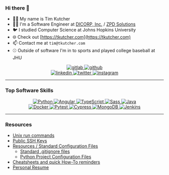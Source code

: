 ### Hi there 👋

- 🙋‍♂️ My name is Tim Kutcher
- 🧑‍💻 I'm a Software Engineer at [DICORP, Inc.](https://dicorp.com) / [ZPD Solutions](https://zpdsolutions.com)
- 🐦 I studied Computer Science at Johns Hopkins University
- 🌐 Check out [https://tkutcher.com](https://tkutcher.com)
- 📫 Contact me at `tim@tkutcher.com`
- ⚾ Outside of software I'm in to sports and played college baseball at JHU

<div align="center">
  <a href="https://gitlab.com/tkutcher">
    <img src="https://img.shields.io/static/v1?label=GitLab&message=@tkutcher&logo=gitlab&labelColor=292961&color=4a4a4a&link=https://gitlab.com/tkutcher&style=for-the-badge" alt="gitlab" />
  </a>
  
  <a href="https://github.com/tkutcher">
    <img src="https://img.shields.io/static/v1?label=GitHub&message=@tkutcher&logo=github&color=4a4a4a&link=https://github.com/tkutcher&labelColor=2fc453&style=for-the-badge" alt="github" />
  </a>
</div>

<div align="center">
  <a href="https://www.linkedin.com/in/tim-kutcher-a7831416a/">
    <img src="https://img.shields.io/static/v1?label=&labelColor=404040&message=LinkedIn&logo=linkedin&color=0077b5&link=https://www.linkedin.com/in/tim-kutcher-a7831416a/&style=for-the-badge" alt="linkedin" />
  </a>

  <a href="https://twitter.com/tkutcher_">
  <img src="https://img.shields.io/static/v1?label=&labelColor=404040&message=@tkutcher_&logo=twitter&color=00acee&logoColor=00acee&link=https://twitter.com/tkutcher_&style=for-the-badge" alt="twitter" />
  </a>

  <a href="https://www.instagram.com/tkutcher_">
    <img src="https://img.shields.io/static/v1?label=&labelColor=E1306C&message=@tkutcher_&logo=instagram&color=404040&link=https://www.instagram.com/tkutcher_/&logoColor=ffffff&style=for-the-badge" alt="instagram" />
  </a>
</div>

---
### Top Software Skills

<div align="center">
<a href="https://python.org">
    <img src="https://img.shields.io/badge/%20-Python-4B8BBE?logo=python&labelColor=FFE873" alt="Python">
</a>
  
<a href="https://angular.io/">
    <img src="https://img.shields.io/badge/%20-Angular-de0031?logo=angular&labelColor=126cc8" alt="Angular">
</a>

<a href="https://www.typescriptlang.org/">
    <img src="https://img.shields.io/badge/%20-TypeScript-303030?logo=typescript&labelColor=E0E0E0" alt="TypeScript">
</a>

<a href="https://sass-lang.com/">
    <img src="https://img.shields.io/badge/%20-Sass-cf649a?logo=sass&labelColor=F5F5F5" alt="Sass">
</a>
 
<a href="https://www.oracle.com/java/">
    <img src="https://img.shields.io/badge/%20-Java-393631?logo=java&labelColor=393631" alt="Java">
</a>
  
</div>
  
<div align="center">
  
  
<a href="https://www.docker.com/">
    <img src="https://img.shields.io/badge/%20-Docker-2397ec?logo=docker&labelColor=393631" alt="Docker">
</a>

<a href="https://pytest.org/">
    <img src="https://img.shields.io/badge/%20-Pytest-c9d329?logo=pytest&labelColor=393631" alt="Pytest">
</a>
  
<a href="https://www.cypress.io/">
    <img src="https://img.shields.io/badge/%20-Cypress-09c28e?logo=cypress&labelColor=393631" alt="Cypress">
</a>
  
<a href="https://www.mongodb.com/">
    <img src="https://img.shields.io/badge/%20-MongoDB-12a952?logo=mongodb&labelColor=393631" alt="MongoDB">
</a>
  
  
<a href="https://www.jenkins.io/">
    <img src="https://img.shields.io/badge/%20-Jenkins-4a5667?logo=jenkins&labelColor=F5F5F5" alt="Jenkins">
</a>
  
  
</div>


----

### Resources
- [Unix run commands](rc/)
- [Public SSH Keys](keys/)
- [Resources / Standard Configuration Files](configs/)
  - [Standard .gitignore files](configs/gitignore/)
  - [Python Project Configuration Files](configs/python/)
- [Cheatsheets and quick How-To reminders](cheatsheets/)
- [Personal Resume](resume/)
